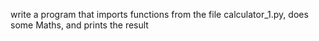 write a program that imports functions from the file calculator_1.py, does some Maths, and prints the result
